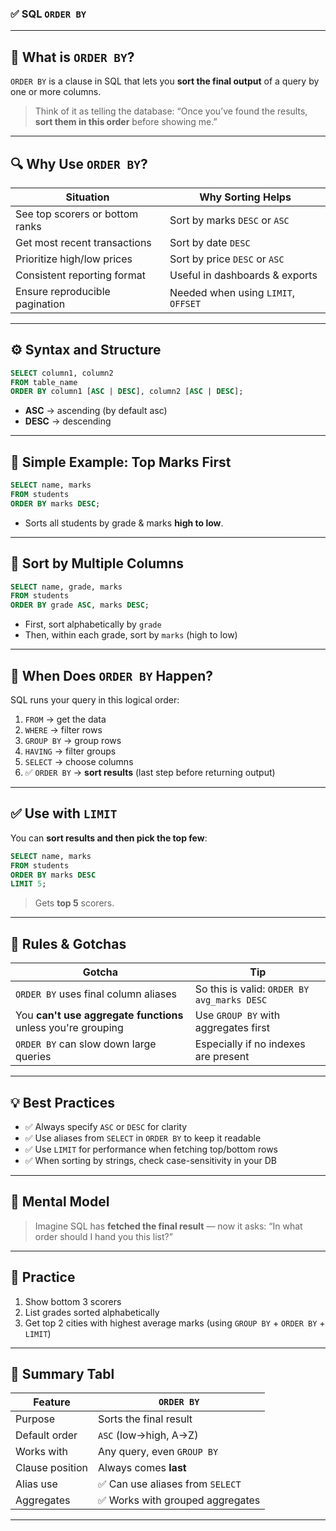 ### ✅ SQL `ORDER BY` 
---

## 🔷 What is `ORDER BY`?

`ORDER BY` is a clause in SQL that lets you **sort the final output** of a query by one or more columns.

> Think of it as telling the database:
> “Once you’ve found the results, **sort them in this order** before showing me.”

---

## 🔍 Why Use `ORDER BY`?

| Situation                       | Why Sorting Helps                   |
| ------------------------------- | ----------------------------------- |
| See top scorers or bottom ranks | Sort by marks `DESC` or `ASC`       |
| Get most recent transactions    | Sort by date `DESC`                 |
| Prioritize high/low prices      | Sort by price `DESC` or `ASC`       |
| Consistent reporting format     | Useful in dashboards & exports      |
| Ensure reproducible pagination  | Needed when using `LIMIT`, `OFFSET` |

---

## ⚙️ Syntax and Structure

```sql
SELECT column1, column2
FROM table_name
ORDER BY column1 [ASC | DESC], column2 [ASC | DESC];
```

* **ASC** → ascending (by default asc)
* **DESC** → descending

---

## 🔸 Simple Example: Top Marks First

```sql
SELECT name, marks
FROM students
ORDER BY marks DESC;
```

* Sorts all students by grade & marks **high to low**.

---

## 🔸 Sort by Multiple Columns

```sql
SELECT name, grade, marks
FROM students
ORDER BY grade ASC, marks DESC;
```

* First, sort alphabetically by `grade`
* Then, within each grade, sort by `marks` (high to low)

---

## 🧠 When Does `ORDER BY` Happen?

SQL runs your query in this logical order:

1. `FROM` → get the data
2. `WHERE` → filter rows
3. `GROUP BY` → group rows
4. `HAVING` → filter groups
5. `SELECT` → choose columns
6. ✅ `ORDER BY` → **sort results** (last step before returning output)

---

## ✅ Use with `LIMIT`

You can **sort results and then pick the top few**:

```sql
SELECT name, marks
FROM students
ORDER BY marks DESC
LIMIT 5;
```

> Gets **top 5** scorers.

---

## 🔐 Rules & Gotchas

| Gotcha                                                       | Tip                                         |
| ------------------------------------------------------------ | ------------------------------------------- |
| `ORDER BY` uses final column aliases                         | So this is valid: `ORDER BY avg_marks DESC` |
| You **can't use aggregate functions** unless you're grouping | Use `GROUP BY` with aggregates first        |
| `ORDER BY` can slow down large queries                       | Especially if no indexes are present        |

---

## 💡 Best Practices

* ✅ Always specify `ASC` or `DESC` for clarity
* ✅ Use aliases from `SELECT` in `ORDER BY` to keep it readable
* ✅ Use `LIMIT` for performance when fetching top/bottom rows
* ✅ When sorting by strings, check case-sensitivity in your DB

---

## 🧠 Mental Model

> Imagine SQL has **fetched the final result** —
> now it asks: “In what order should I hand you this list?”

---

## 🧪 Practice

1. Show bottom 3 scorers
2. List grades sorted alphabetically
3. Get top 2 cities with highest average marks (using `GROUP BY` + `ORDER BY` + `LIMIT`)

---

## 📝 Summary Tabl

| Feature         | `ORDER BY`                      |
| --------------- | ------------------------------- |
| Purpose         | Sorts the final result          |
| Default order   | `ASC` (low→high, A→Z)           |
| Works with      | Any query, even `GROUP BY`      |
| Clause position | Always comes **last**           |
| Alias use       | ✅ Can use aliases from `SELECT` |
| Aggregates      | ✅ Works with grouped aggregates |

---
